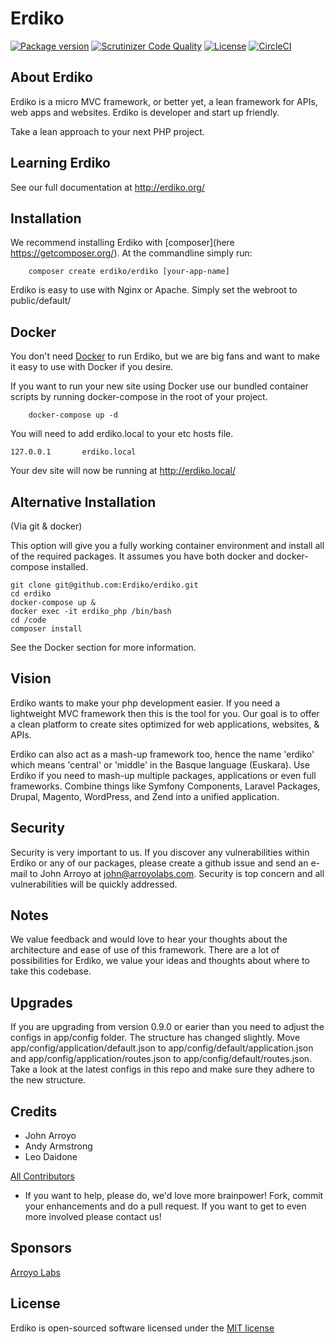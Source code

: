 # Erdiko

[![Package version](https://img.shields.io/packagist/v/erdiko/erdiko.svg?style=flat-square)](https://packagist.org/packages/erdiko/erdiko) [![Scrutinizer Code Quality](https://scrutinizer-ci.com/g/Erdiko/erdiko/badges/quality-score.png?b=master)](https://scrutinizer-ci.com/g/Erdiko/erdiko/?branch=master) [![License](https://poser.pugx.org/erdiko/erdiko/license)](https://packagist.org/packages/erdiko/erdiko) [![CircleCI](https://circleci.com/gh/Erdiko/erdiko.svg?style=svg)](https://circleci.com/gh/Erdiko/erdiko)

## About Erdiko

Erdiko is a micro MVC framework, or better yet, a lean framework for APIs, web apps and websites.  Erdiko is developer and start up friendly.

Take a lean approach to your next PHP project.

## Learning Erdiko

See our full documentation at http://erdiko.org/

## Installation

We recommend installing Erdiko with [composer](here https://getcomposer.org/).  At the commandline simply run:

		composer create erdiko/erdiko [your-app-name]

Erdiko is easy to use with Nginx or Apache.  Simply set the webroot to public/default/

## Docker

You don't need [Docker](https://www.docker.com/) to run Erdiko, but we are big fans and want to make it easy to use with Docker if you desire.

If you want to run your new site using Docker use our bundled container scripts by running docker-compose in the root of your project.

		docker-compose up -d

You will need to add erdiko.local to your etc hosts file.

    127.0.0.1       erdiko.local

Your dev site will now be running at http://erdiko.local/

## Alternative Installation

(Via git & docker)

This option will give you a fully working container environment and install all of the required packages.  It assumes you have both docker and docker-compose installed.

    git clone git@github.com:Erdiko/erdiko.git
    cd erdiko
    docker-compose up &
    docker exec -it erdiko_php /bin/bash
    cd /code
    composer install

See the Docker section for more information.

## Vision

Erdiko wants to make your php development easier. If you need a lightweight MVC framework then this is the tool for you. Our goal is to offer a clean platform to create sites optimized for web applications, websites, & APIs.

Erdiko can also act as a mash-up framework too, hence the name 'erdiko' which means 'central' or 'middle' in the Basque language (Euskara). Use Erdiko if you need to mash-up multiple packages, applications or even full frameworks. Combine things like Symfony Components, Laravel Packages, Drupal, Magento, WordPress, and Zend into a unified application.

## Security

Security is very important to us.  If you discover any vulnerabilities within Erdiko or any of our packages, please create a github issue and send an e-mail to John Arroyo at john@arroyolabs.com. Security is top concern and all vulnerabilities will be quickly addressed.

## Notes

We value feedback and would love to hear your thoughts about the architecture and ease of use of this framework.  There are a lot of possibilities for Erdiko, we value your ideas and thoughts about where to take this codebase.

## Upgrades

If you are upgrading from version 0.9.0 or earier than you need to adjust the configs in app/config folder.  The structure has changed slightly.  Move app/config/application/default.json to app/config/default/application.json and app/config/application/routes.json to app/config/default/routes.json.  Take a look at the latest configs in this repo and make sure they adhere to the new structure.

## Credits

* John Arroyo
* Andy Armstrong
* Leo Daidone

[All Contributors](https://github.com/Erdiko/erdiko/graphs/contributors)

* If you want to help, please do, we'd love more brainpower!  Fork, commit your enhancements and do a pull request.  If you want to get to even more involved please contact us!

## Sponsors

[Arroyo Labs](http://www.arroyolabs.com/)


## License

Erdiko is open-sourced software licensed under the [MIT license](http://opensource.org/licenses/MIT)
